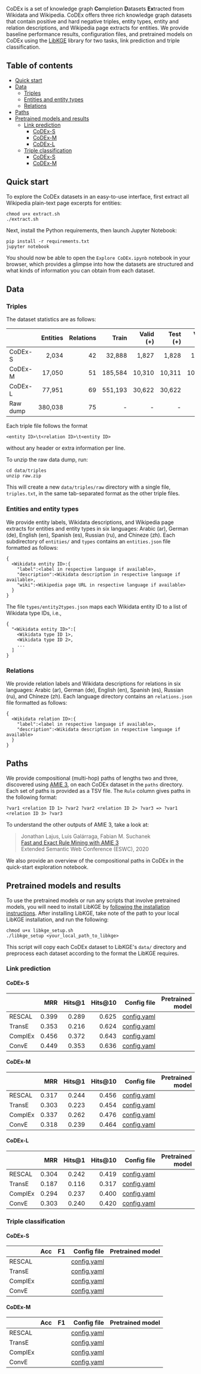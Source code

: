 CoDEx is a set of knowledge graph **Co**mpletion **D**atasets **Ex**tracted from Wikidata and Wikipedia. 
CoDEx offers three rich knowledge graph datasets that contain positive and hard negative triples, entity types, entity and relation descriptions, and Wikipedia page extracts for entities. 
We provide baseline performance results, configuration files, and pretrained models
on CoDEx using the <a href="https://github.com/uma-pi1/kge" target="_blank">LibKGE</a> library for two tasks, link prediction and triple classification.

## Table of contents
- <a href="#quick-start">Quick start</a>
- <a href="#data">Data</a>
    - <a href="#triples">Triples</a>
    - <a href="#entities">Entities and entity types</a>
    - <a href="#relations">Relations</a>
- <a href="#paths">Paths</a>
- <a href="#models">Pretrained models and results</a>
  - <a href="#lp">Link prediction</a>
    - <a href="#s-lp">CoDEx-S</a>
    - <a href="#m-lp">CoDEx-M</a>
    - <a href="#l-lp">CoDEx-L</a>
  - <a href="#tc">Triple classification</a>
    - <a href="#s-tc">CoDEx-S</a>
    - <a href="#m-tc">CoDEx-M</a>

## <a id="quick-start">Quick start</a>

To explore the CoDEx datasets in an easy-to-use interface, 
first extract all Wikipedia plain-text page excerpts for entities:
```
chmod u+x extract.sh
./extract.sh
```
Next, install the Python requirements, then launch Jupyter Notebook:
```
pip install -r requirements.txt
jupyter notebook
```
You should now be able to open the ```Explore CoDEx.ipynb``` notebook in your browser, which provides a glimpse into how the datasets are structured and what kinds of information you can obtain from each dataset. 

## <a id="data">Data</a>


### <a id="triples">Triples</a>

The dataset statistics are as follows:

|          | Entities | Relations | Train   | Valid (+) | Test (+) | Valid (-) | Test (-) | Total triples |
|----------|---------:|----------:|--------:|----------:|---------:|----------:|---------:|--------------:|
| CoDEx-S  | 2,034    | 42        | 32,888  | 1,827     | 1,828    | 1,827     | 1,828    | 36,543        |
| CoDEx-M  | 17,050   | 51        | 185,584 | 10,310    | 10,311   | 10,310    | 10,311   | 206,205       |
| CoDEx-L  | 77,951   | 69        | 551,193 | 30,622    | 30,622   | -         | -        | 612,437       |
| Raw dump | 380,038  | 75        | -       | -         | -        | -         | -        | 1,156,222     |

Each triple file follows the format
```
<entity ID>\t<relation ID>\t<entity ID>
```
without any header or extra information per line.

To unzip the raw data dump, run:
```
cd data/triples
unzip raw.zip
```
This will create a new ```data/triples/raw``` directory with a single file, ```triples.txt```, in the same tab-separated format as the other triple files. 


### <a id="entities">Entities and entity types</a>
We provide entity labels, Wikidata descriptions, and Wikipedia page extracts for entities and entity types in six languages:
Arabic (ar), German (de), English (en), Spanish (es), Russian (ru), and Chineze (zh).
Each subdirectory of ```entities/``` and ```types``` contains an ```entities.json``` file formatted as follows:
```
{
  <Wikidata entity ID>:{
    "label":<label in respective language if available>,
    "description":<Wikidata description in respective language if available>,
    "wiki":<Wikipedia page URL in respective language if available>
  }
}
```

The file ```types/entity2types.json``` maps each Wikidata entity ID to a list of Wikidata type IDs, i.e.,
```
{
  "<Wikidata entity ID>":[
    <Wikidata type ID 1>,
    <Wikidata type ID 2>,
    ...
  ]
}
```

### <a id="relations">Relations</a>
We provide relation labels and Wikidata descriptions for relations in six languages: 
Arabic (ar), German (de), English (en), Spanish (es), Russian (ru), and Chineze (zh).
Each language directory contains an ```relations.json``` file formatted as follows:
```
{
  <Wikidata relation ID>:{
    "label":<label in respective language if available>,
    "description":<Wikidata description in respective language if available>
  }
}
```

## <a id="paths">Paths</a>
We provide compositional (multi-hop) paths of lengths two and three, discovered using <a href="https://github.com/lajus/amie" target="_blank">AMIE 3</a>, on each CoDEx dataset in the ```paths``` directory. 
Each set of paths is provided as a TSV file.
The ```Rule``` column gives paths in the following format: 
```
?var1 <relation ID 1> ?var2 ?var2 <relation ID 2> ?var3 => ?var1 <relation ID 3> ?var3
```
To understand the other outputs of AMIE 3, take a look at:
> Jonathan Lajus, Luis Galárraga, Fabian M. Suchanek </br>
> <a href="https://suchanek.name/work/publications/eswc-2020-amie-3.pdf" target="_blank">Fast and Exact Rule Mining with AMIE 3</a>  </br>
> Extended Semantic Web Conference (ESWC), 2020

We also provide an overview of the compositional paths in CoDEx in the quick-start exploration notebook. 

## <a id="models">Pretrained models and results</a>

To use the pretrained models or run any scripts that involve pretrained models, you will need to install LibKGE by
<a href="https://github.com/uma-pi1/kge#quick-start" target="_blank">following the installation instructions</a>.
After installing LibKGE, take note of the path to your local LibKGE installation, and run the following:
```
chmod u+x libkge_setup.sh
./libkge_setup <your_local_path_to_libkge>
```
This script will copy each CoDEx dataset to LibKGE's ```data/``` directory and preprocess each dataset according to
the format the LibKGE requires. 

### <a id="lp">Link prediction</a>

#### <a id="s-lp">CoDEx-S</a>

|  | MRR | Hits@1 | Hits@10 | Config file | Pretrained model |
|---------|----:|-------:|--------:|------------:|-----------------:|
| RESCAL | 0.399 | 0.289 | 0.625 | <a href="models/link-prediction/codex-s/rescal/config.yaml">config.yaml</a> |  |
| TransE | 0.353 | 0.216 | 0.624 | <a href="models/link-prediction/codex-s/transe/config.yaml">config.yaml</a> |  |
| ComplEx | 0.456 | 0.372 | 0.643 | <a href="models/link-prediction/codex-s/complex/config.yaml">config.yaml</a> |  |
| ConvE | 0.449 | 0.353 | 0.636 | <a href="models/link-prediction/codex-s/conve/config.yaml">config.yaml</a> |  |

#### <a id="m-lp">CoDEx-M</a>

|  | MRR | Hits@1 | Hits@10 | Config file | Pretrained model |
|---------|----:|-------:|--------:|------------:|-----------------:|
| RESCAL | 0.317 | 0.244 | 0.456 | <a href="models/link-prediction/codex-m/rescal/config.yaml">config.yaml</a> |  |
| TransE | 0.303 | 0.223 | 0.454 | <a href="models/link-prediction/codex-m/transe/config.yaml">config.yaml</a> |  |
| ComplEx | 0.337 | 0.262 | 0.476 | <a href="models/link-prediction/codex-m/complex/config.yaml">config.yaml</a> |  |
| ConvE | 0.318 | 0.239 | 0.464 | <a href="models/link-prediction/codex-m/conve/config.yaml">config.yaml</a> |  |

#### <a id="l-lp">CoDEx-L</a>

|  | MRR | Hits@1 | Hits@10 | Config file | Pretrained model |
|---------|----:|-------:|--------:|------------:|-----------------:|
| RESCAL | 0.304 | 0.242 | 0.419 | <a href="models/link-prediction/codex-l/rescal/config.yaml">config.yaml</a> |  |
| TransE | 0.187 | 0.116 | 0.317 | <a href="models/link-prediction/codex-l/transe/config.yaml">config.yaml</a> |  |
| ComplEx | 0.294 | 0.237 | 0.400 | <a href="models/link-prediction/codex-l/complex/config.yaml">config.yaml</a> |  |
| ConvE | 0.303 | 0.240 | 0.420 | <a href="models/link-prediction/codex-l/conve/config.yaml">config.yaml</a> |  |

### <a id="tc">Triple classification</a>

#### <a id="s-tc">CoDEx-S</a>

|  | Acc | F1 | Config file | Pretrained model |
|--------|----:|---:|------------:|-----------------:|
| RESCAL |  |  | <a href="models/triple-classification/codex-s/rescal/config.yaml">config.yaml</a> |  |
| TransE |  |  | <a href="models/triple-classification/codex-s/transe/config.yaml">config.yaml</a> |  |
| ComplEx |  |  | <a href="models/triple-classification/codex-s/complex/config.yaml">config.yaml</a> |  |
| ConvE |  |  | <a href="models/triple-classification/codex-s/conve/config.yaml">config.yaml</a> |  |

#### <a id="m-tc">CoDEx-M</a>

|  | Acc | F1 | Config file | Pretrained model |
|--------|----:|---:|------------:|-----------------:|
| RESCAL |  |  | <a href="models/triple-classification/codex-m/rescal/config.yaml">config.yaml</a> |  |
| TransE |  |  | <a href="models/triple-classification/codex-m/transe/config.yaml">config.yaml</a> |  |
| ComplEx |  |  | <a href="models/triple-classification/codex-m/complex/config.yaml">config.yaml</a> |  |
| ConvE |  |  | <a href="models/triple-classification/codex-m/conve/config.yaml">config.yaml</a> |  |
